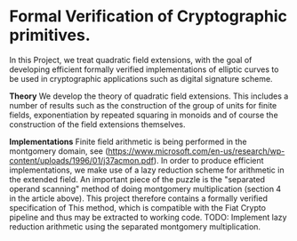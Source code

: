 # Formal Verification of Cryptographic primitives.

In this Project, we treat quadratic field extensions, with the goal of developing efficient formally verified implementations of elliptic curves to be used in cryptographic applications such as digital signature scheme.

**Theory**
We develop the theory of quadratic field extensions.
This includes a number of results such as the construction of the group of units for finite fields, exponentiation by repeated squaring in monoids and of course the construction of the field extensions themselves.

**Implementations**
Finite field arithmetic is being performed in the montgomery domain, see (https://www.microsoft.com/en-us/research/wp-content/uploads/1996/01/j37acmon.pdf).
In order to produce efficient implementations, we make use of a lazy reduction scheme for arithmetic in the extended field.
An important piece of the puzzle is the "separated operand scanning" method of doing montgomery multiplication (section 4 in the article above).
This project therefore contains a formally verified specification of This method, which is compatible with the Fiat Crypto pipeline and thus may be extracted to working code.
TODO: Implement lazy reduction arithmetic using the separated montgomery multiplication.
